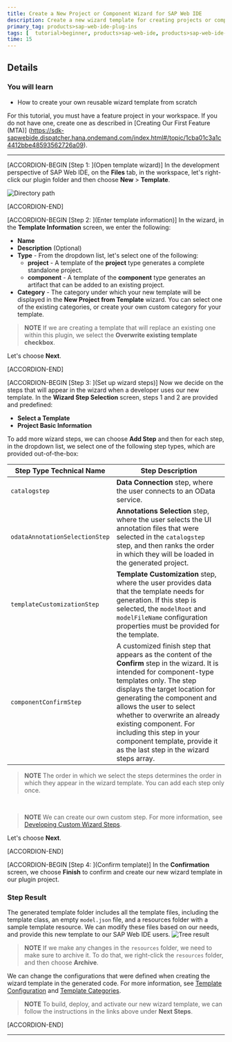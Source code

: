 ```yaml
---
title: Create a New Project or Component Wizard for SAP Web IDE
description: Create a new wizard template for creating projects or components for SAP Web IDE.
primary_tag: products>sap-web-ide-plug-ins
tags: [  tutorial>beginner, products>sap-web-ide, products>sap-web-ide-plug-ins ]
time: 15
---
```


## Details
### You will learn
- How to create your own reusable wizard template from scratch

For this tutorial, you must have a feature project in your workspace. If you do not have one, create one as described in [Creating Our First Feature \(MTA\)] (https://sdk-sapwebide.dispatcher.hana.ondemand.com/index.html#/topic/1cba01c3a1c4412bbe48593562726a09).

---

[ACCORDION-BEGIN [Step 1: ](Open template wizard)]
In the development perspective of SAP Web IDE, on the **Files** tab, in the workspace, let's right-click our plugin folder and then choose **New** > **Template**.

![Directory path](new-create-template.png)



[ACCORDION-END]

[ACCORDION-BEGIN [Step 2: ](Enter template information)]
In the wizard, in the **Template Information** screen, we enter the following:

  - **Name**
  - **Description** (Optional)
  - **Type** - From the dropdown list, let's select one of the following:
    - **project** - A template of the **project** type generates a complete standalone project.
    - **component** - A template of the **component** type generates an artifact that can be added to an existing project.
  - **Category** - The category under which your new template will be displayed in the **New Project from Template** wizard. You can select one of the existing categories, or create your own custom category for your template.

>**NOTE**
If we are creating a template that will replace an existing one within this plugin, we select the **Overwrite existing template checkbox**.

Let's choose **Next**.

[ACCORDION-END]


[ACCORDION-BEGIN [Step 3: ](Set up wizard steps)]
Now we decide on the steps that will appear in the wizard when a developer uses our new template. In the **Wizard Step Selection** screen, steps 1 and 2 are provided and predefined:

  - **Select a Template**
  - **Project Basic Information**

To add more wizard steps, we can choose **Add Step** and then for each step, in the dropdown list, we select one of the following step types, which are provided out-of-the-box:

Step Type Technical Name | Step Description
-------------------------|--------------------------------------------------------
`catalogstep`  | **Data Connection** step, where the user connects to an OData service.
`odataAnnotationSelectionStep` | **Annotations Selection** step, where the user selects the UI annotation files that were selected in the `catalogstep` step, and then ranks the order in which they will be loaded in the generated project.
`templateCustomizationStep` | **Template Customization** step, where the user provides data that the template needs for generation. If this step is selected, the `modelRoot` and `modelFileName` configuration properties must be provided for the template.
`componentConfirmStep` | A customized finish step that appears as the content of the **Confirm** step in the wizard. It is intended for component-type templates only. The step displays the target location for generating the component and allows the user to select whether to overwrite an already existing component. For including this step in your component template, provide it as the last step in the wizard steps array.

>**NOTE**
The order in which we select the steps determines the order in which they appear in the wizard template. You can add each step only once.

<br>

>**NOTE**
We can create our own custom step. For more information, see [Developing Custom Wizard Steps](https://sdk-sapwebide.dispatcher.hana.ondemand.com/index.html#/topic/3077337abe2c42b885af557d3ddbedba).

Let's choose **Next**.

[ACCORDION-END]

[ACCORDION-BEGIN [Step 4: ](Confirm template)]
In the **Confirmation** screen, we choose **Finish** to confirm and create our new wizard template in our plugin project.

### Step Result
The generated template folder includes all the template files, including the template class, an empty `model.json` file, and a resources folder with a sample template resource. We can modify these files based on our needs, and provide this new template to our SAP Web IDE users.
![Tree result](tree.png)

> **NOTE**
If we make any changes in the `resources` folder, we need to make sure to archive it. To do that, we right-click the `resources` folder, and then choose **Archive**.

We can change the configurations that were defined when creating the wizard template in the generated code. For more information, see [Template Configuration](https://sdk-sapwebide.dispatcher.hana.ondemand.com/index.html#/topic/0fb5b41502d749c6b169fb84eeb3f348) and [Template Categories](https://sdk-sapwebide.dispatcher.hana.ondemand.com/index.html#/topic/0aee14dfc2b2416282ea1ac4decdbac7).

> **NOTE**
To build, deploy, and activate our new wizard template, we can follow the instructions in the links above under **Next Steps**.

[ACCORDION-END]


---
